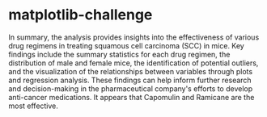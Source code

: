 # matplotlib-challenge
In summary, the analysis provides insights into the effectiveness of various drug regimens in treating squamous cell carcinoma (SCC) in mice. Key findings include the summary statistics for each drug regimen, the distribution of male and female mice, the identification of potential outliers, and the visualization of the relationships between variables through plots and regression analysis. These findings can help inform further research and decision-making in the pharmaceutical company's efforts to develop anti-cancer medications. It appears that Capomulin and Ramicane are the most effective.

